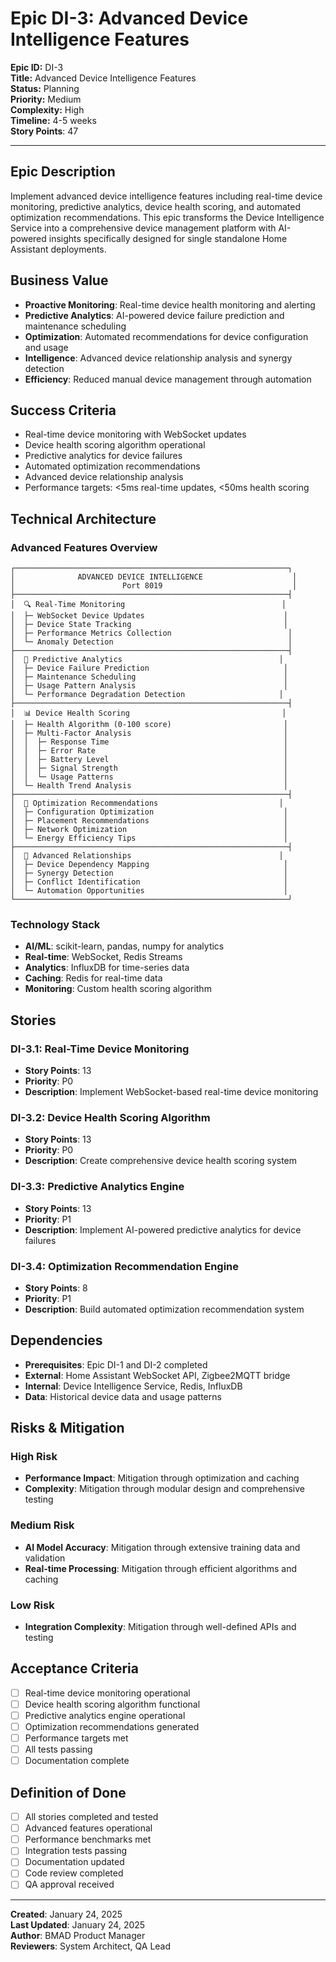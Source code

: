 # Epic DI-3: Advanced Device Intelligence Features

**Epic ID:** DI-3  
**Title:** Advanced Device Intelligence Features  
**Status:** Planning  
**Priority:** Medium  
**Complexity:** High  
**Timeline:** 4-5 weeks  
**Story Points**: 47  

---

## Epic Description

Implement advanced device intelligence features including real-time device monitoring, predictive analytics, device health scoring, and automated optimization recommendations. This epic transforms the Device Intelligence Service into a comprehensive device management platform with AI-powered insights specifically designed for single standalone Home Assistant deployments.

## Business Value

- **Proactive Monitoring**: Real-time device health monitoring and alerting
- **Predictive Analytics**: AI-powered device failure prediction and maintenance scheduling
- **Optimization**: Automated recommendations for device configuration and usage
- **Intelligence**: Advanced device relationship analysis and synergy detection
- **Efficiency**: Reduced manual device management through automation

## Success Criteria

- Real-time device monitoring with WebSocket updates
- Device health scoring algorithm operational
- Predictive analytics for device failures
- Automated optimization recommendations
- Advanced device relationship analysis
- Performance targets: <5ms real-time updates, <50ms health scoring

## Technical Architecture

### Advanced Features Overview
```
┌─────────────────────────────────────────────────────────────┐
│              ADVANCED DEVICE INTELLIGENCE                    │
│                        Port 8019                             │
├─────────────────────────────────────────────────────────────┤
│  🔍 Real-Time Monitoring                                   │
│  ├─ WebSocket Device Updates                               │
│  ├─ Device State Tracking                                  │
│  ├─ Performance Metrics Collection                          │
│  └─ Anomaly Detection                                       │
├─────────────────────────────────────────────────────────────┤
│  🧠 Predictive Analytics                                   │
│  ├─ Device Failure Prediction                              │
│  ├─ Maintenance Scheduling                                 │
│  ├─ Usage Pattern Analysis                                 │
│  └─ Performance Degradation Detection                     │
├─────────────────────────────────────────────────────────────┤
│  📊 Device Health Scoring                                  │
│  ├─ Health Algorithm (0-100 score)                         │
│  ├─ Multi-Factor Analysis                                  │
│  │  ├─ Response Time                                       │
│  │  ├─ Error Rate                                          │
│  │  ├─ Battery Level                                       │
│  │  ├─ Signal Strength                                     │
│  │  └─ Usage Patterns                                      │
│  └─ Health Trend Analysis                                  │
├─────────────────────────────────────────────────────────────┤
│  🎯 Optimization Recommendations                           │
│  ├─ Configuration Optimization                             │
│  ├─ Placement Recommendations                              │
│  ├─ Network Optimization                                   │
│  └─ Energy Efficiency Tips                                 │
├─────────────────────────────────────────────────────────────┤
│  🔗 Advanced Relationships                                 │
│  ├─ Device Dependency Mapping                              │
│  ├─ Synergy Detection                                      │
│  ├─ Conflict Identification                                │
│  └─ Automation Opportunities                               │
└─────────────────────────────────────────────────────────────┘
```

### Technology Stack
- **AI/ML**: scikit-learn, pandas, numpy for analytics
- **Real-time**: WebSocket, Redis Streams
- **Analytics**: InfluxDB for time-series data
- **Caching**: Redis for real-time data
- **Monitoring**: Custom health scoring algorithm

## Stories

### DI-3.1: Real-Time Device Monitoring
- **Story Points**: 13
- **Priority**: P0
- **Description**: Implement WebSocket-based real-time device monitoring

### DI-3.2: Device Health Scoring Algorithm
- **Story Points**: 13
- **Priority**: P0
- **Description**: Create comprehensive device health scoring system

### DI-3.3: Predictive Analytics Engine
- **Story Points**: 13
- **Priority**: P1
- **Description**: Implement AI-powered predictive analytics for device failures

### DI-3.4: Optimization Recommendation Engine
- **Story Points**: 8
- **Priority**: P1
- **Description**: Build automated optimization recommendation system

## Dependencies

- **Prerequisites**: Epic DI-1 and DI-2 completed
- **External**: Home Assistant WebSocket API, Zigbee2MQTT bridge
- **Internal**: Device Intelligence Service, Redis, InfluxDB
- **Data**: Historical device data and usage patterns

## Risks & Mitigation

### High Risk
- **Performance Impact**: Mitigation through optimization and caching
- **Complexity**: Mitigation through modular design and comprehensive testing

### Medium Risk
- **AI Model Accuracy**: Mitigation through extensive training data and validation
- **Real-time Processing**: Mitigation through efficient algorithms and caching

### Low Risk
- **Integration Complexity**: Mitigation through well-defined APIs and testing

## Acceptance Criteria

- [ ] Real-time device monitoring operational
- [ ] Device health scoring algorithm functional
- [ ] Predictive analytics engine operational
- [ ] Optimization recommendations generated
- [ ] Performance targets met
- [ ] All tests passing
- [ ] Documentation complete

## Definition of Done

- [ ] All stories completed and tested
- [ ] Advanced features operational
- [ ] Performance benchmarks met
- [ ] Integration tests passing
- [ ] Documentation updated
- [ ] Code review completed
- [ ] QA approval received

---

**Created**: January 24, 2025  
**Last Updated**: January 24, 2025  
**Author**: BMAD Product Manager  
**Reviewers**: System Architect, QA Lead

